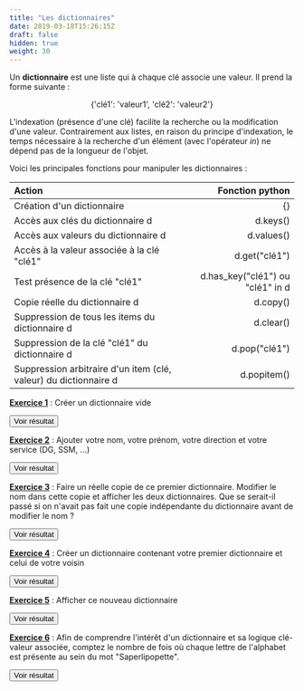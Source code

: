 ```yaml
---
title: "Les dictionnaires"
date: 2019-03-18T15:26:15Z
draft: false
hidden: true
weight: 30
---
```


Un **dictionnaire** est une liste qui à chaque clé associe une valeur. Il prend la forme suivante :

<div align="center">{'clé1': 'valeur1', 'clé2': 'valeur2'}</div>

L'indexation (présence d'une clé) facilite la recherche ou la modification d'une valeur. Contrairement aux listes, en raison du principe d'indexation, le temps nécessaire à la recherche d'un élément (avec l'opérateur *in*) ne dépend pas de la longueur de l'objet.

Voici les principales fonctions pour manipuler les dictionnaires :

| Action | Fonction python |
|:---------------|------------------------:|
| Création d'un dictionnaire | {} |
| Accès aux clés du dictionnaire d | d.keys() |
| Accès aux valeurs du dictionnaire d | d.values() |
| Accès à la valeur associée à la clé "clé1" | d.get("clé1") |
| Test présence de la clé "clé1" | d.has_key("clé1") ou "clé1" in d |
| Copie réelle du dictionnaire d | d.copy() |
| Suppression de tous les items du dictionnaire d | d.clear() |
| Suppression de la clé "clé1" du dictionnaire d | d.pop("clé1") |
| Suppression arbitraire d'un item (clé, valeur) du dictionnaire d | d.popitem() |


<ins>**Exercice 1**</ins> : Créer un dictionnaire vide

<script>
function myFunction1() {
    var x = document.getElementById("exercice1");
    if (x.style.display === "none") {
        x.style.display = "block";
    } else {
        x.style.display = "none";
    }
}
</script>
 
<button onclick="myFunction1()">Voir résultat</button>

<div id="exercice1" hidden>
<div></div>

``` python
d = {}
```
</div>

<ins>**Exercice 2**</ins> : Ajouter votre nom, votre prénom, votre direction et votre service (DG, SSM, ...)

<script>
function myFunction2() {
    var x = document.getElementById("exercice2");
    if (x.style.display === "none") {
        x.style.display = "block";
    } else {
        x.style.display = "none";
    }
}
</script>
 
<button onclick="myFunction2()">Voir résultat</button>

<div id="exercice2" hidden>
<div></div>

``` python
d["nom"]="Djirig"
d["prenom"]="Julie"
d["direction"]="DMCSI"
d["service"]="SSP-Lab"
```
</div>

<ins>**Exercice 3**</ins> : Faire un réelle copie de ce premier dictionnaire. Modifier le nom dans cette copie et afficher les deux dictionnaires. Que se serait-il passé si on n'avait pas fait une copie indépendante du dictionnaire avant de modifier le nom ?

<script>
function myFunction3() {
    var x = document.getElementById("exercice3");
    if (x.style.display === "none") {
        x.style.display = "block";
    } else {
        x.style.display = "none";
    }
}
</script>
 
<button onclick="myFunction3()">Voir résultat</button>

<div id="exercice3" hidden>
<div></div>

``` python
d_copie=d.copy()
d_copie['nom']='nouveauNom'
```

Si on n'avait pas fait de copie à l'aide de la fonction *copy* mais simplement *d_copie=d*, les deux variables auraient pointé sur le même objet. La modification de *d_copie* aurait mécaniquement entrainé celle de *d*.
</div>

<ins>**Exercice 4**</ins> : Créer un dictionnaire contenant votre premier dictionnaire et celui de votre voisin

<script>
function myFunction4() {
    var x = document.getElementById("exercice4");
    if (x.style.display === "none") {
        x.style.display = "block";
    } else {
        x.style.display = "none";
    }
}
</script>
 
<button onclick="myFunction4()">Voir résultat</button>

<div id="exercice4" hidden>
<div></div>

On commence par créer le dictionnaire de notre voisin.

``` python
d2={}
d2["nom"]="Djirig"
d2["prenom"]="Julie"
d2["direction"]="DMCSI"
d2["service"]="SSP-Lab"
```
Puis, on crée le dictionnaire complet en chosissant comme clé, notre identifiant professionnel.

``` python
d_complet={"ev43ru":d, "test":d2}
```
</div>

<ins>**Exercice 5**</ins> : Afficher ce nouveau dictionnaire

<script>
function myFunction5() {
    var x = document.getElementById("exercice5");
    if (x.style.display === "none") {
        x.style.display = "block";
    } else {
        x.style.display = "none";
    }
}
</script>
 
<button onclick="myFunction5()">Voir résultat</button>

<div id="exercice5" hidden>
<div></div>

Le contenu de ce nouveau dictionnaire peut s'afficher simplement en indiquant le nom du dictionnaire. Toutefois, lorsque le dictionnaire est long, et notamment lorsqu'il provient de l'import d'un fichier *json*, le package *pprint* permet un affichage plus lisible du contenu du dictionnaire : 

``` python
import pprint
pprint(d)
```
</div>

<ins>**Exercice 6**</ins> : Afin de comprendre l'intérêt d'un dictionnaire et sa logique clé-valeur associée, comptez le nombre de fois où chaque lettre de l'alphabet est présente au sein du mot "Saperlipopette".

<script>
function myFunction6() {
    var x = document.getElementById("exercice6");
    if (x.style.display === "none") {
        x.style.display = "block";
    } else {
        x.style.display = "none";
    }
}
</script>
 
<button onclick="myFunction6()">Voir résultat</button>

<div id="exercice6" hidden>
<div></div>

``` python
mot="Saperlipopette"
dico={}
for i in mot.lower():
    if i in dico.keys():
        dico[i]+=1
    else:
        dico[i]=1
dico
```

Le dictionnaire, qui repose sur l'association clé-valeurs, est dans cet exemple pertinent car il est modifiable, exige qu'un seul parcours du mot et ne nécessite pas de connaître préalablement l'ensemble des lettres présentes dans le mot. Pour faciliter la réutilisation de ce code, il est préférable de créer une fonction.

``` python
mot="Saperlipopette"

def comptage(mot):
    dico={}
    for i in mot.lower():
        if i in dico.keys():
            dico[i]+=1
        else:
            dico[i]=1
    return dico

comptage(mot)
```

</div>




